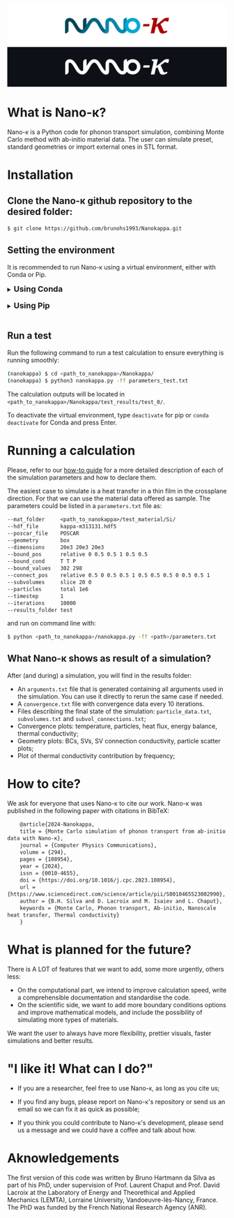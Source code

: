 ![](/readme_fig/logo_white.png#gh-light-mode-only)
![](/readme_fig/logo_black.png#gh-dark-mode-only)

# What is Nano-&#954;?

Nano-&#954; is a Python code for phonon transport simulation, combining Monte Carlo method with ab-initio material data. The user can simulate preset, standard geometries or import external ones in STL format.

# Installation

## Clone the Nano-&#954; github repository to the desired folder:

```bash
$ git clone https://github.com/brunohs1993/Nanokappa.git
```

## Setting the environment

It is recommended to run Nano-&#954; using a virtual environment, either with Conda or Pip.

<details>
<summary> <font size="4"><b>Using Conda</b></font> </summary>

Firstly, install [Anaconda](https://www.anaconda.com/) on your computer.

Create an environment and activate it:

```bash   
$ conda create -n nanokappa
$ conda activate nanokappa
```

The `(nanokappa)` word will appear on the command line, signaling the environment is active.

Add conda-forge to the available channels:

```bash
(nanokappa) $ conda config --add channels conda-forge
```

Install the requirements:

```bash
(nanokappa) $ conda install -n nanokappa --file <path_to_nanokappa>/Nanokappa/set_env/requirements.txt
```

</details>

<br/>

<details>
    <summary> <font size="4"><b>Using Pip</b></font> </summary>

You need `virtualenv` installed. Under Debian you can use:

```bash
$ sudo apt install python3-virtualenv
```

Create and load the environment:

```bash
$ python3 -m virtualenv ~/envs/nanokappa
$ source ~/envs/nanokappa/bin/activate
```

The `(nanokappa)` word will appear on the command line, signaling the environment is active.

Install Nano-&#954;'s requirements:

```bash
(nanokappa) $ pip install -r <path_to_nanokappa>/Nanokappa/set_env/requirements.txt
```

</details>

<br/>

## Run a test

Run the following command to run a test calculation to ensure everything is running smoothly:

```bash
(nanokappa) $ cd <path_to_nanokappa>/Nanokappa/
(nanokappa) $ python3 nanokappa.py -ff parameters_test.txt
```

The calculation outputs will be located in `<path_to_nanokappa>/Nanokappa/test_results/test_0/`.

To deactivate the virtual environment, type `deactivate` for pip or `conda deactivate` for Conda and press Enter.

# Running a calculation

Please, refer to our [how-to guide](/tutorials/howto.md) for a more detailed description of each of the simulation parameters and how to declare them.

The easiest case to simulate is a heat transfer in a thin film in the crossplane direction. For that we can use the material data offered as sample. The parameters could be listed in a `parameters.txt` file as:

    --mat_folder     <path_to_nanokappa>/test_material/Si/
    --hdf_file       kappa-m313131.hdf5
    --poscar_file    POSCAR
    --geometry       box
    --dimensions     20e3 20e3 20e3
    --bound_pos      relative 0 0.5 0.5 1 0.5 0.5
    --bound_cond     T T P
    --bound_values   302 298
    --connect_pos    relative 0.5 0 0.5 0.5 1 0.5 0.5 0.5 0 0.5 0.5 1
    --subvolumes     slice 20 0
    --particles      total 1e6
    --timestep       1
    --iterations     10000
    --results_folder test

and run on command line with:

```bash
$ python <path_to_nanokappa>/nanokappa.py -ff <path>/parameters.txt
```

## What Nano-&#954; shows as result of a simulation?

After (and during) a simulation, you will find in the results folder:

- An `arguments.txt` file that is generated containing all arguments used in the simulation. You can use it directly to rerun the same case if needed.
- A `convergence.txt` file with convergence data every 10 iterations.
- Files describing the final state of the simulation: `particle_data.txt`, `subvolumes.txt` and `subvol_connections.txt`;
- Convergence plots: temperature, particles, heat flux, energy balance, thermal conductivity;
- Geometry plots: BCs, SVs, SV connection conductivity, particle scatter plots;
- Plot of thermal conductivity contribution by frequency;
<!-- - Output file, when `--output file` is used; -->

# How to cite?

We ask for everyone that uses Nano-&#954; to cite our work. Nano-&#954; was published in the following paper with citations in BibTeX:

        @article{2024-Nanokappa,
        title = {Monte Carlo simulation of phonon transport from ab-initio data with Nano-κ},
        journal = {Computer Physics Communications},
        volume = {294},
        pages = {108954},
        year = {2024},
        issn = {0010-4655},
        doi = {https://doi.org/10.1016/j.cpc.2023.108954},
        url = {https://www.sciencedirect.com/science/article/pii/S0010465523002990},
        author = {B.H. Silva and D. Lacroix and M. Isaiev and L. Chaput},
        keywords = {Monte Carlo, Phonon transport, Ab-initio, Nanoscale heat transfer, Thermal conductivity}
        }


# What is planned for the future?

There is A LOT of features that we want to add, some more urgently, others less:

- On the computational part, we intend to improve calculation speed, write a comprehensible documentation and standardise the code.
- On the scientific side, we want to add more boundary conditions options and improve mathematical models, and include the possibility of simulating more types of materials.

We want the user to always have more flexibility, prettier visuals, faster simulations and better results.

# "I like it! What can I do?"

- If you are a researcher, feel free to use Nano-&#954;, as long as you cite us;
  
- If you find any bugs, please report on Nano-&#954;'s repository or send us an email so we can fix it as quick as possible;
  
- If you think you could contribute to Nano-&#954;'s development, please send us a message and we could have a coffee and talk about how.

# Aknowledgements

The first version of this code was written by Bruno Hartmann da Silva as part of his PhD, under supervision of Prof. Laurent Chaput and Prof. David Lacroix at the Laboratory of Energy and Theorethical and Applied Mechanics (LEMTA), Lorraine University, Vandoeuvre-lès-Nancy, France. The PhD was funded by the French National Research Agency (ANR).

